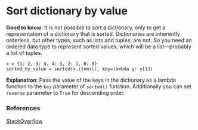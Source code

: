 # Sort dictionary by value

**Good to know**: It is not possible to sort a dictionary, only to get a representation of a dictionary that is sorted. Dictionaries are inherently orderless, but other types, such as lists and tuples, are not. So you need an ordered data type to represent sorted values, which will be a list—probably a list of tuples.


```
x = {1: 2, 3: 4, 4: 3, 2: 1, 0: 0}
sorted_by_value = sorted(x.items(), key=lambda y: y[1])
```

**Explanation**: Pass the value of the keys in the dictionary as a lambda function to the `key` parameter of `sorted()` function. Additionally you can set `reverse` parameter to `True` for descending order.

### References

[StackOverflow](https://stackoverflow.com/a/613218/4411757)